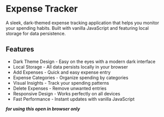 # Expense Tracker

A sleek, dark-themed expense tracking application that helps you monitor your spending habits. Built with vanilla JavaScript and featuring local storage for data persistence.


## Features

- Dark Theme Design - Easy on the eyes with a modern dark interface
- Local Storage - All data persists locally in your browser
- Add Expenses - Quick and easy expense entry
- Expense Categories - Organize spending by categories
- Visual Insights - Track your spending patterns
- Delete Expenses - Remove unwanted entries
- Responsive Design - Works perfectly on all devices
- Fast Performance - Instant updates with vanilla JavaScript

*****for using this open in browser only*****

